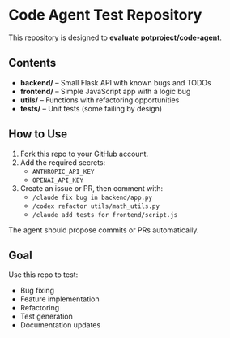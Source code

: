 # Code Agent Test Repository

This repository is designed to **evaluate [potproject/code-agent](https://github.com/potproject/code-agent)**.

## Contents

- **backend/** – Small Flask API with known bugs and TODOs
- **frontend/** – Simple JavaScript app with a logic bug
- **utils/** – Functions with refactoring opportunities
- **tests/** – Unit tests (some failing by design)

## How to Use

1. Fork this repo to your GitHub account.
2. Add the required secrets:
   - `ANTHROPIC_API_KEY`
   - `OPENAI_API_KEY`
3. Create an issue or PR, then comment with:
   - `/claude fix bug in backend/app.py`
   - `/codex refactor utils/math_utils.py`
   - `/claude add tests for frontend/script.js`

The agent should propose commits or PRs automatically.

## Goal

Use this repo to test:

- Bug fixing
- Feature implementation
- Refactoring
- Test generation
- Documentation updates
